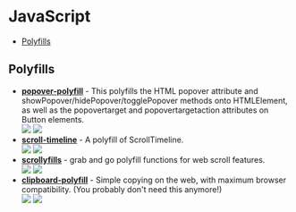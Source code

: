 # JavaScript

- [Polyfills](#polyfills)

## Polyfills

- **[popover-polyfill](https://github.com/oddbird/popover-polyfill)** - This polyfills the HTML popover attribute and showPopover/hidePopover/togglePopover methods onto HTMLElement, as well as the popovertarget and popovertargetaction attributes on Button elements.  
  ![](https://img.shields.io/github/stars/oddbird/popover-polyfill?style=social&label=Star)
  ![](https://img.shields.io/github/last-commit/oddbird/popover-polyfill?style=social&label=Update)
- **[scroll-timeline](https://github.com/flackr/scroll-timeline)** - A polyfill of ScrollTimeline.  
  ![](https://img.shields.io/github/stars/flackr/scroll-timeline?style=social&label=Star)
  ![](https://img.shields.io/github/last-commit/flackr/scroll-timeline?style=social&label=Update)
- **[scrollyfills](https://github.com/argyleink/scrollyfills)** - grab and go polyfill functions for web scroll features.  
  ![](https://img.shields.io/github/stars/argyleink/scrollyfills?style=social&label=Star)
  ![](https://img.shields.io/github/last-commit/argyleink/scrollyfills?style=social&label=Update)
- **[clipboard-polyfill](https://github.com/lgarron/clipboard-polyfill)** - Simple copying on the web, with maximum browser compatibility. (You probably don't need this anymore!)  
  ![](https://img.shields.io/github/stars/lgarron/clipboard-polyfill?style=social&label=Star)
  ![](https://img.shields.io/github/last-commit/lgarron/clipboard-polyfill?style=social&label=Update)
